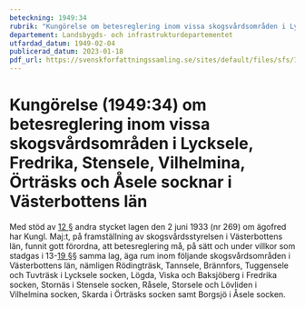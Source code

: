 ```yaml
---
beteckning: 1949:34
rubrik: "Kungörelse om betesreglering inom vissa skogsvårdsområden i Lycksele, Fredrika, Stensele, Vilhelmina, Örträsks och Åsele socknar i Västerbottens län"
departement: Landsbygds- och infrastrukturdepartementet
utfardad_datum: 1949-02-04
publicerad_datum: 2023-01-18
pdf_url: https://svenskforfattningssamling.se/sites/default/files/sfs/1949-02/SFS1949-34.pdf
---
```


# Kungörelse (1949:34) om betesreglering inom vissa skogsvårdsområden i Lycksele, Fredrika, Stensele, Vilhelmina, Örträsks och Åsele socknar i Västerbottens län

Med stöd av [12 §](#12) andra stycket lagen den 2 juni 1933 (nr 269) om ägofred har Kungl. Maj:t, på framställning av skogsvårdsstyrelsen i Västerbottens län, funnit gott förordna, att betesreglering må, på sätt och under villkor som stadgas i 13-[19 §](#19)§ samma lag, äga rum inom följande skogsvårdsområden i Västerbottens län, nämligen Rödingträsk, Tannsele, Brännfors, Tuggensele och Tuvträsk i Lycksele socken, Lögda, Viska och Baksjöberg i Fredrika socken, Stornäs i Stensele socken, Råsele, Storsele och Lövliden i Vilhelmina socken, Skarda i Örträsks socken samt Borgsjö i Åsele socken.